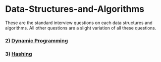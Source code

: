 # Data-Structures-and-Algorithms
These are the standard interview questions on each data structures and algorithms. All other questions are a slight variation of all these questions.

### 2) [Dynamic Programming](https://www.youtube.com/playlist?list=PL_z_8CaSLPWekqhdCPmFohncHwz8TY2Go)
### 3) [Hashing](https://medium.com/@codingfreak/hashing-practice-problems-5a5735410ffa)

